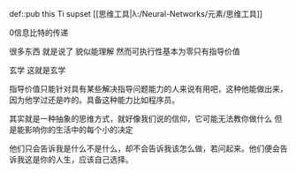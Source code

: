 def::pub this Ti supset [[思维工具|λ:/Neural-Networks/元素/思维工具]]


0信息比特的传递

很多东西 就是说了 貌似能理解 然而可执行性基本为零只有指导价值

玄学 这就是玄学

指导价值只能针对具有某些解决指导问题能力的人来说有用吧，这种他能做出来，因为他学过还是咋的。具备这种能力比如程序员。

其实就是一种抽象的思维方式，就好像我们说的信仰，它可能无法教你做什么 但是能影响你的生活中的每个小的决定

他们只会告诉我是什么不是什么，却不会告诉我该怎么做，若问起来。他们便会告诉我这是你的人生，应该自己选择。